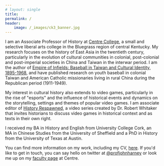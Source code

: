 ```yaml
---
# layout: single
title: 
permalink: /
header: 
    image: /_images/ck3_banner.jpg
---
```

I am an Associate Professor of History at [Centre College](https://www.centre.edu), a small and selective liberal arts college in the Bluegrass region of central Kentucky. My research focuses on the history of East Asia in the twentieth century, particularly in the evolution of cultural communities in colonial, post-colonial and post-imperial societies in China and Taiwan in the interwar period. I am the author of [Empire of Infields: Baseball in Taiwan and Cultural Identity, 1895-1968](https://www.nebraskapress.unl.edu/university-of-nebraska-press/9780803286825/), and have published research on youth baseball in colonial Taiwan and American Catholic missionaries living in rural China during the Republican period (1911-1949).

My interest in cultural history also extends to video games, particularly in the rise of "esports" and the influence of historical events and dynamics on the storytelling, settings and themes of popular video games. I am associate editor of [History Respawned](http://www.historyrespawned.com), a video series created by Dr. Robert Whitaker that invites historians to discuss video games in historical context and as texts in their own right.

I received my BA in History and English from University College Cork, an MA in Chinese Studies from the University of Sheffield and a PhD in History from the University of Texas at Austin.

You can find more information on my work, including my CV, [here](/cv/). If you'd like to get in touch, you can say hello on twitter at [@profjohnharney](https://www.twitter.com/profjohnharney) or look me up on my [faculty page](https://www.centre.edu/directory/name/john-harney/) at Centre.
